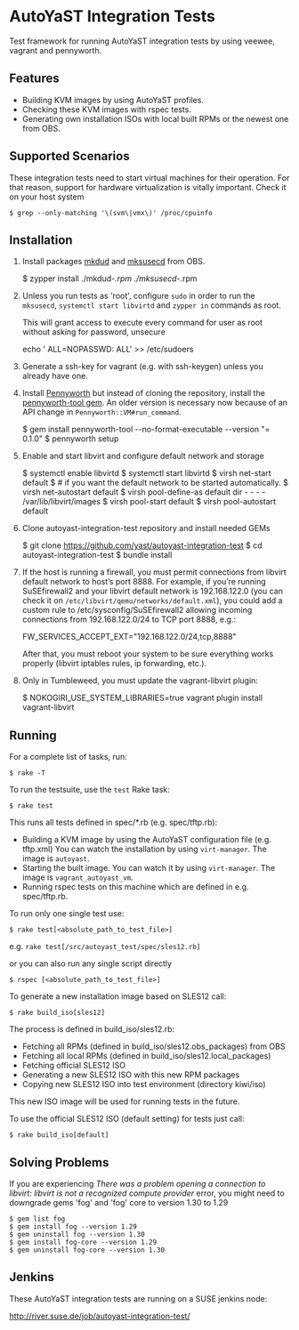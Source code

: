 AutoYaST Integration Tests
===========================

Test framework for running AutoYaST integration tests by using veewee,
 vagrant and pennyworth.

Features
--------

  * Building KVM images by using AutoYaST profiles.
  * Checking these KVM images with rspec tests.
  * Generating own installation ISOs with local built RPMs or the newest one from OBS.

Supported Scenarios
-------------------

These integration tests need to start virtual machines for their operation.
For that reason, support for hardware virtualization is vitally important.
Check it on your host system

    $ grep --only-matching '\(svm\|vmx\)' /proc/cpuinfo

Installation
------------

  1. Install packages [mkdud](http://software.opensuse.org/download.html?project=openSUSE%3AFactory&package=mkdud)
     and [mksusecd](http://software.opensuse.org/download.html?project=home%3Asnwint&package=mksusecd)
     from OBS.

       $ zypper install ./mkdud-*.rpm ./mksusecd-*.rpm

  2. Unless you run tests as 'root', configure `sudo` in order to run the `mksusecd`,
     `systemctl start libvirtd` and `zypper in` commands as root.

     This will grant access to execute every command for user <username> as root without
     asking for password, unsecure

        echo '<username> ALL=NOPASSWD: ALL' >> /etc/sudoers

  3. Generate a ssh-key for vagrant (e.g. with ssh-keygen) unless you already have one.

  4. Install [Pennyworth](https://github.com/SUSE/pennyworth#installation) but instead
     of cloning the repository, install the
     [pennyworth-tool gem](https://rubygems.org/gems/pennyworth-tool/).
     An older version is necessary now because of an API change
     in `Pennyworth::VM#run_command`.

        $ gem install pennyworth-tool --no-format-executable --version "= 0.1.0"
        $ pennyworth setup

  5. Enable and start libvirt and configure default network and storage

        $ systemctl enable libvirtd
        $ systemctl start libvirtd
        $ virsh net-start default
        $ # if you want the default network to be started automatically.
        $ virsh net-autostart default
        $ virsh pool-define-as default dir - - - - /var/lib/libvirt/images
        $ virsh pool-start default
        $ virsh pool-autostart default

  6. Clone autoyast-integration-test repository and install needed GEMs

        $ git clone https://github.com/yast/autoyast-integration-test
        $ cd autoyast-integration-test
        $ bundle install

  7. If the host is running a firewall, you must permit connections from
     libvirt default network to host’s port 8888. For example, if you’re
     running SuSEfirewall2 and your libvirt default network is 192.168.122.0
     (you can check it on `/etc/libvirt/qemu/networks/default.xml`), you could
     add a custom rule to /etc/sysconfig/SuSEfirewall2 allowing incoming
     connections from 192.168.122.0/24 to TCP port 8888, e.g.:

        FW_SERVICES_ACCEPT_EXT="192.168.122.0/24,tcp,8888"

     After that, you must reboot your system to be sure everything works
     properly (libvirt iptables rules, ip forwarding, etc.).

  8. Only in Tumbleweed, you must update the vagrant-libvirt plugin:

        $ NOKOGIRI_USE_SYSTEM_LIBRARIES=true vagrant plugin install vagrant-libvirt

Running
-------

For a complete list of tasks, run:

    $ rake -T

To run the testsuite, use the `test` Rake task:

    $ rake test

This runs all tests defined in spec/*.rb (e.g. spec/tftp.rb):
* Building a KVM image by using the AutoYaST configuration file (e.g. tftp.xml)
      You can watch the installation by using `virt-manager`. The image is `autoyast`.
* Starting the built image.
  You can watch it by using `virt-manager`. The image is `vagrant_autoyast_vm`.
* Running rspec tests on this machine which are defined in e.g. spec/tftp.rb.

To run only one single test use:

    $ rake test[<absolute_path_to_test_file>]

e.g. `rake test[/src/autoyast_test/spec/sles12.rb]`

or you can also run any single script directly

    $ rspec [<absolute_path_to_test_file>]

To generate a new installation image based on SLES12 call:

    $ rake build_iso[sles12]

The process is defined in build_iso/sles12.rb:

* Fetching all RPMs (defined in build_iso/sles12.obs_packages) from OBS
* Fetching all local RPMs (defined in build_iso/sles12.local_packages)
* Fetching official SLES12 ISO
* Generating a new SLES12 ISO with this new RPM packages
* Copying new SLES12 ISO into test environment (directory kiwi/iso)

This new ISO image will be used for running tests in the future.

To use the official SLES12 ISO (default setting) for tests just call:

    $ rake build_iso[default]

Solving Problems
----------------

If you are experiencing *There was a problem opening a connection to libvirt:
libvirt is not a recognized compute provider* error, you might need to
downgrade gems 'fog' and 'fog' core to version 1.30 to 1.29

    $ gem list fog
    $ gem install fog --version 1.29
    $ gem uninstall fog --version 1.30
    $ gem install fog-core --version 1.29
    $ gem uninstall fog-core --version 1.30

Jenkins
-------

These AutoYaST integration tests are running on a SUSE jenkins node:

http://river.suse.de/job/autoyast-integration-test/
